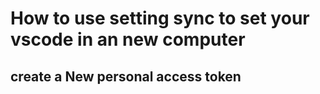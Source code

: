 # How to use setting sync to set your vscode in an new computer

## create a New personal access token

